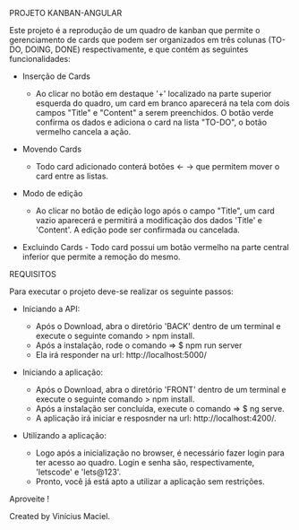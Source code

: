 PROJETO KANBAN-ANGULAR

Este projeto é a reprodução de um quadro de kanban que permite o gerenciamento de cards que podem ser organizados em três colunas (TO-DO, DOING, DONE) respectivamente, e que contém as seguintes funcionalidades:

 - Inserção de Cards
   - Ao clicar no botão em destaque '+' localizado na parte superior esquerda do quadro, um card em branco aparecerá na tela com dois campos "Title" e "Content" a serem preenchidos. O botão verde confirma os dados e adiciona o card na lista "TO-DO", o botão vermelho cancela a ação.

 - Movendo Cards
   - Todo card adicionado conterá botôes <- -> que permitem mover o card entre as listas.

- Modo de edição
   - Ao clicar no botão de edição logo após o campo "Title", um card vazio aparecerá e permitirá a modificação dos dados 'Title' e 'Content'. A edição pode ser confirmada ou cancelada.

 - Excluindo Cards - Todo card possui um botão vermelho na parte central inferior que permite a remoção do mesmo.


 REQUISITOS

  Para executar o projeto deve-se realizar os seguinte passos:

 - Iniciando a API:
     - Após o Download, abra o diretório 'BACK' dentro de um terminal e execute o seguinte comando > npm install.
     - Após a instalação, rode o comando => $ npm run server
     - Ela irá responder na url: http://localhost:5000/
  

 - Iniciando a aplicação:
     - Após o Download, abra o diretório 'FRONT' dentro de um terminal e execute o seguinte comando > npm install.
     - Após a instalação ser concluída, execute o comando => $ ng serve.
     - A aplicação irá iniciar e resposnder na url: http://localhost:4200/.
  
  - Utilizando a aplicação: 
      - Logo após a inicialização no browser, é necessário fazer login para ter acesso ao quadro. Login e senha são, respectivamente, 'letscode' e 'lets@123'.
       - Pronto, você já está apto a utilizar a aplicação sem restrições.
  
  Aproveite !
  
  
  Created by Vinícius Maciel.
